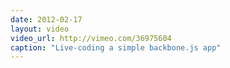 ```yaml
---
date: 2012-02-17
layout: video
video_url: http://vimeo.com/36975604
caption: "Live-coding a simple backbone.js app"
---
```


